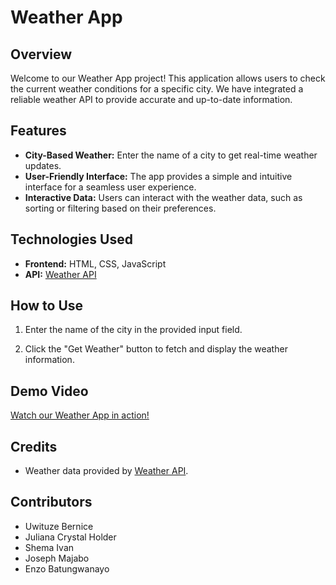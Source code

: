 # Weather App

## Overview

Welcome to our Weather App project! This application allows users to check the current weather conditions for a specific city. We have integrated a reliable weather API to provide accurate and up-to-date information.

## Features

- **City-Based Weather:** Enter the name of a city to get real-time weather updates.
- **User-Friendly Interface:** The app provides a simple and intuitive interface for a seamless user experience.
- **Interactive Data:** Users can interact with the weather data, such as sorting or filtering based on their preferences.

## Technologies Used

- **Frontend:** HTML, CSS, JavaScript
- **API:** [Weather API]([https://weather-api-provider.com](https://openweathermap.org/api))

## How to Use

1. Enter the name of the city in the provided input field.

2. Click the "Get Weather" button to fetch and display the weather information.

## Demo Video

[Watch our Weather App in action!](https://drive.google.com/file/d/1_ab-KofV5RYzTxdD4lvhSZu67C07PUpu/view?usp=sharing)

## Credits

- Weather data provided by [Weather API](https://openweathermap.org/api).

## Contributors

- Uwituze Bernice
- Juliana Crystal Holder
- Shema Ivan
- Joseph Majabo
- Enzo Batungwanayo
